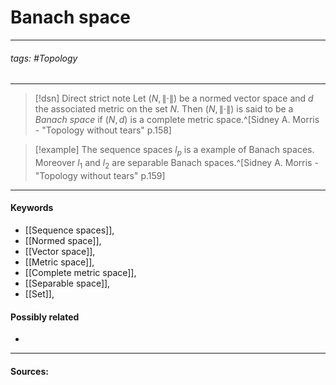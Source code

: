 # Banach space
***
###### tags: #Topology 
***
>[!dsn] Direct strict note
>Let $(N,\|\cdot\|)$ be a normed vector space and $d$ the associated metric on the set $N$. Then $(N,\|\cdot\|)$ is said to be a *Banach space* if $(N,d)$ is a complete metric space.^[Sidney A. Morris - "Topology without tears" p.158]

>[!example] 
>The sequence spaces $l_{p}$ is a example of Banach spaces. Moreover $l_{1}$ and $l_{2}$ are separable Banach spaces.^[Sidney A. Morris - "Topology without tears" p.159]
***
#### Keywords
- [[Sequence spaces]],
- [[Normed space]],
- [[Vector space]],
- [[Metric space]],
- [[Complete metric space]],
- [[Separable space]],
- [[Set]],
#### Possibly related
- 
***
#### Sources: